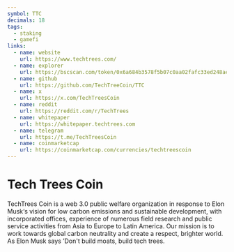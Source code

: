 ```yaml
---
symbol: TTC
decimals: 18
tags:
  - staking
  - gamefi
links:
  - name: website
    url: https://www.techtrees.com/
  - name: explorer
    url: https://bscscan.com/token/0x6a684b3578f5b07c0aa02fafc33ed248ae0c2db2
  - name: github
    url: https://github.com/TechTreeCoin/TTC
  - name: x
    url: https://x.com/TechTreesCoin
  - name: reddit
    url: https://reddit.com/r/TechTrees
  - name: whitepaper
    url: https://whitepaper.techtrees.com
  - name: telegram
    url: https://t.me/TechTreesCoin
  - name: coinmarketcap
    url: https://coinmarketcap.com/currencies/techtreescoin
---
```


# Tech Trees Coin

TechTrees Coin is a web 3.0 public welfare organization in response to Elon Musk‘s vision for low carbon emissions and sustainable development, with incorporated offices, experience of numerous field research and public service activities from Asia to Europe to Latin America. Our mission is to work towards global carbon neutrality and create a respect, brighter world. As Elon Musk says ’Don't build moats, build tech trees.
